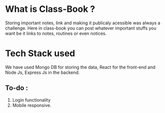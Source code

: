# What is Class-Book ?


Storing important notes, link and making it publicaly acessible was always a challenge. Here in class-book you can post whatever important stuffs you want be it links to notes, routines or even notices.

# Tech Stack used 

We have used Mongo DB for storing the data, React for the front-end and Node Js, Express Js in the backend. 

## To-do : 

1. Login functionality
2. Mobile responsive.
